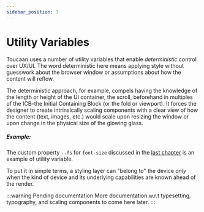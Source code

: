```yaml
---
sidebar_position: 7
---
```


# Utility Variables

Toucaan uses a number of utility variables that enable _deterministic_ control over UX/UI. The word deterministic here means applying style without guesswork about the browser window or assumptions about how the content will reflow. 

The deterministic approach, for example, compels having the knowledge of the length or height of the UI container, the scroll, beforehand in multiples of the ICB–the Initial Containing Block (or the fold or viewport). It forces the designer to create intrinsically scaling components with a clear view of how the content (text, images, etc.) would scale upon resizing the window or upon change in the physical size of the glowing glass.

##### Example:
The custom property `--fs` for `font-size` discussed in the [last chapter](./typography.md) is an example of utility variable.

To put it in simple terms, a styling layer can "belong to" the device _only_ when the kind of device and its underlying capabilities are known ahead of the render. 

:::warning Pending documentation
More documentation w.r.t typesetting, typography, and scaling components to come here later. 
:::

